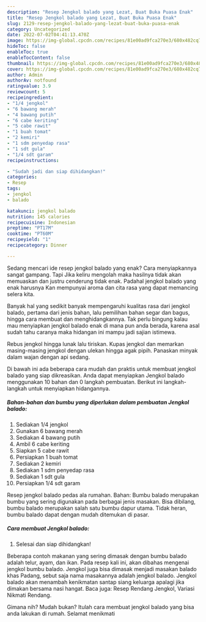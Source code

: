 ```yaml
---
description: "Resep Jengkol balado yang Lezat, Buat Buka Puasa Enak"
title: "Resep Jengkol balado yang Lezat, Buat Buka Puasa Enak"
slug: 2129-resep-jengkol-balado-yang-lezat-buat-buka-puasa-enak
category: Uncategorized
date: 2022-07-02T04:41:13.470Z
image: https://img-global.cpcdn.com/recipes/81e00ad9fca270e3/680x482cq70/jengkol-balado-foto-resep-utama.jpg
hideToc: false
enableToc: true
enableTocContent: false
thumbnail: https://img-global.cpcdn.com/recipes/81e00ad9fca270e3/680x482cq70/jengkol-balado-foto-resep-utama.jpg
cover: https://img-global.cpcdn.com/recipes/81e00ad9fca270e3/680x482cq70/jengkol-balado-foto-resep-utama.jpg
author: Admin
authorAv: notfound
ratingvalue: 3.9
reviewcount: 5
recipeingredient:
- "1/4 jengkol"
- "6 bawang merah"
- "4 bawang putih"
- "6 cabe keriting"
- "5 cabe rawit"
- "1 buah tomat"
- "2 kemiri"
- "1 sdm penyedap rasa"
- "1 sdt gula"
- "1/4 sdt garam"
recipeinstructions:

- "Sudah jadi dan siap dihidangkan!"
categories:
- Resep
tags:
- jengkol
- balado

katakunci: jengkol balado 
nutrition: 145 calories
recipecuisine: Indonesian
preptime: "PT17M"
cooktime: "PT60M"
recipeyield: "1"
recipecategory: Dinner

---
```



Sedang mencari ide resep jengkol balado yang enak? Cara menyiapkannya sangat gampang. Tapi Jika keliru mengolah maka hasilnya tidak akan memuaskan dan justru cenderung tidak enak. Padahal jengkol balado yang enak harusnya Kan mempunyai aroma dan cita rasa yang dapat memancing selera kita.


Banyak hal yang sedikit banyak mempengaruhi kualitas rasa dari jengkol balado, pertama dari jenis bahan, lalu pemilihan bahan segar dan bagus, hingga cara membuat dan menghidangkannya. Tak perlu bingung kalau mau menyiapkan jengkol balado enak di mana pun anda berada, karena asal sudah tahu caranya maka hidangan ini mampu jadi sajian istimewa.

Rebus jengkol hingga lunak lalu tiriskan. Kupas jengkol dan memarkan masing-masing jengkol dengan ulekan hingga agak pipih. Panaskan minyak dalam wajan dengan api sedang.


Di bawah ini ada beberapa cara mudah dan praktis untuk membuat jengkol balado yang siap dikreasikan. Anda dapat menyiapkan Jengkol balado menggunakan 10 bahan dan 0 langkah pembuatan. Berikut ini langkah-langkah untuk menyiapkan hidangannya.

<!--inarticleads1-->

##### Bahan-bahan dan bumbu yang diperlukan dalam pembuatan Jengkol balado:

1. Sediakan 1/4 jengkol
1. Gunakan 6 bawang merah
1. Sediakan 4 bawang putih
1. Ambil 6 cabe keriting
1. Siapkan 5 cabe rawit
1. Persiapkan 1 buah tomat
1. Sediakan 2 kemiri
1. Sediakan 1 sdm penyedap rasa
1. Sediakan 1 sdt gula
1. Persiapkan 1/4 sdt garam


Resep jengkol balado pedas ala rumahan. Bahan: Bumbu balado merupakan bumbu yang sering digunakan pada berbagai jenis masakan. Bisa dibilang, bumbu balado merupakan salah satu bumbu dapur utama. Tidak heran, bumbu balado dapat dengan mudah ditemukan di pasar. 

<!--inarticleads2-->

##### Cara membuat Jengkol balado:


1. Selesai dan siap dihidangkan!

Beberapa contoh makanan yang sering dimasak dengan bumbu balado adalah telur, ayam, dan ikan. Pada resep kali ini, akan dibahas mengenai jengkol bumbu balado. Jengkol juga bisa dimasak menjadi masakan balado khas Padang, sebut saja nama masakannya adalah jengkol balado. Jengkol balado akan menambah kenikmatan santap siang keluarga apalagi jika dimakan bersama nasi hangat. Baca juga: Resep Rendang Jengkol, Variasi Nikmati Rendang. 

Gimana nih? Mudah bukan? Itulah cara membuat jengkol balado yang bisa anda lakukan di rumah. Selamat menikmati
